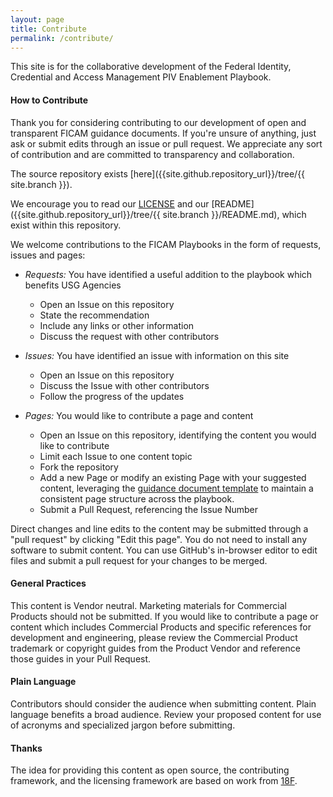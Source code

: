 ```yaml
---
layout: page
title: Contribute
permalink: /contribute/
---
```

This site is for the collaborative development of the Federal Identity, Credential and Access Management PIV Enablement Playbook.

#### How to Contribute

Thank you for considering contributing to our development of open and transparent FICAM guidance documents. If you're unsure of anything, just ask or submit edits through an issue or pull request. We appreciate any sort of contribution and are committed to transparency and collaboration.

The source repository exists [here]({{site.github.repository_url}}/tree/{{ site.branch }}).

We encourage you to read our [LICENSE]({{site.baseurl}}/license/) and our [README]({{site.github.repository_url}}/tree/{{ site.branch }}/README.md), which exist within this repository.  

We welcome contributions to the FICAM Playbooks in the form of requests, issues and pages:  

* _Requests:_ You have identified a useful addition to the playbook which benefits USG Agencies
  * Open an Issue on this repository
  * State the recommendation
  * Include any links or other information
  * Discuss the request with other contributors  

* _Issues:_ You have identified an issue with information on this site
  * Open an Issue on this repository
  * Discuss the Issue with other contributors
  * Follow the progress of the updates

* _Pages:_ You would like to contribute a page and content
  * Open an Issue on this repository, identifying the content you would like to contribute
  * Limit each Issue to one content topic
  * Fork the repository
  * Add a new Page or modify an existing Page with your suggested content, leveraging the [guidance document template]({{site.baseurl}}/template) to maintain a consistent page structure across the playbook.
  * Submit a Pull Request, referencing the Issue Number

Direct changes and line edits to the content may be submitted through a "pull request" by clicking "Edit this page". You do not need to install any software to submit content. You can use GitHub's in-browser editor to edit files and submit a pull request for your changes to be merged.

####  General Practices

This content is Vendor neutral. Marketing materials for Commercial Products should not be submitted. If you would like to contribute a page or content which includes Commercial Products and specific references for development and engineering, please review the Commercial Product trademark or copyright guides from the Product Vendor and reference those guides in your Pull Request.  

#### Plain Language

Contributors should consider the audience when submitting content. Plain language benefits a broad audience. Review your proposed content for use of acronyms and specialized jargon before submitting.

####  Thanks

The idea for providing this content as open source, the contributing framework, and the licensing framework are based on work from [18F](https://18f.gsa.gov).
